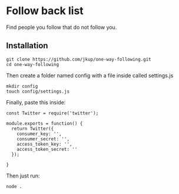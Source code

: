 # Follow back list

Find people you follow that do not follow you.

## Installation

    git clone https://github.com/jkup/one-way-following.git
    cd one-way-following

Then create a folder named config with a file inside called settings.js

    mkdir config
    touch config/settings.js

Finally, paste this inside:

    const Twitter = require('twitter');

    module.exports = function() {
      return Twitter({
        consumer_key: '',
        consumer_secret: '',
        access_token_key: '',
        access_token_secret: ''
      });

    }

Then just run:

    node .
